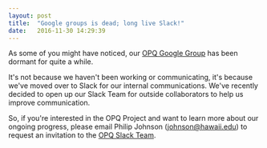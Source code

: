```yaml
---
layout: post
title:  "Google groups is dead; long live Slack!"
date:   2016-11-30 14:29:39
---
```


As some of you might have noticed, our [OPQ Google Group](https://groups.google.com/forum/?fromgroups#!forum/openpowerquality) has been dormant for quite a while.

It's not because we haven't been working or communicating, it's because we've moved over to Slack for our internal communications.  We've recently decided to open up our Slack Team for outside collaborators to help us improve communication. 

So, if you're interested in the OPQ Project and want to learn more about our ongoing progress, please email Philip Johnson (johnson@hawaii.edu) to request an invitation to the [OPQ Slack Team](https://openpowerquality.slack.com/). 
